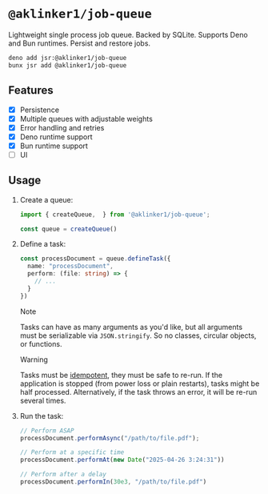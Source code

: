 # `@aklinker1/job-queue`

Lightweight single process job queue. Backed by SQLite. Supports Deno and Bun runtimes. Persist and restore jobs.

```sh
deno add jsr:@aklinker1/job-queue
bunx jsr add @aklinker1/job-queue
```

## Features

- [x] Persistence
- [x] Multiple queues with adjustable weights
- [x] Error handling and retries
- [x] Deno runtime support
- [x] Bun runtime support
- [ ] UI

## Usage

1. Create a queue:
   ```ts
   import { createQueue,  } from '@aklinker1/job-queue';

   const queue = createQueue()
   ```
2. Define a task:
   ```ts
   const processDocument = queue.defineTask({
     name: "processDocument",
     perform: (file: string) => {
       // ...
     }
   })
   ```
   > [!NOTE]
   > Tasks can have as many arguments as you'd like, but all arguments must be serializable via `JSON.stringify`. So no classes, circular objects, or functions.

   > [!WARNING]
   > Tasks must be [idempotent](https://en.wikipedia.org/wiki/Idempotence), they must be safe to re-run. If the application is stopped (from power loss or plain restarts), tasks might be half processed. Alternatively, if the task throws an error, it will be re-run several times.
3. Run the task:
   ```ts
   // Perform ASAP
   processDocument.performAsync("/path/to/file.pdf");

   // Perform at a specific time
   processDocument.performAt(new Date("2025-04-26 3:24:31"))

   // Perform after a delay
   processDocument.performIn(30e3, "/path/to/file.pdf")
   ```
